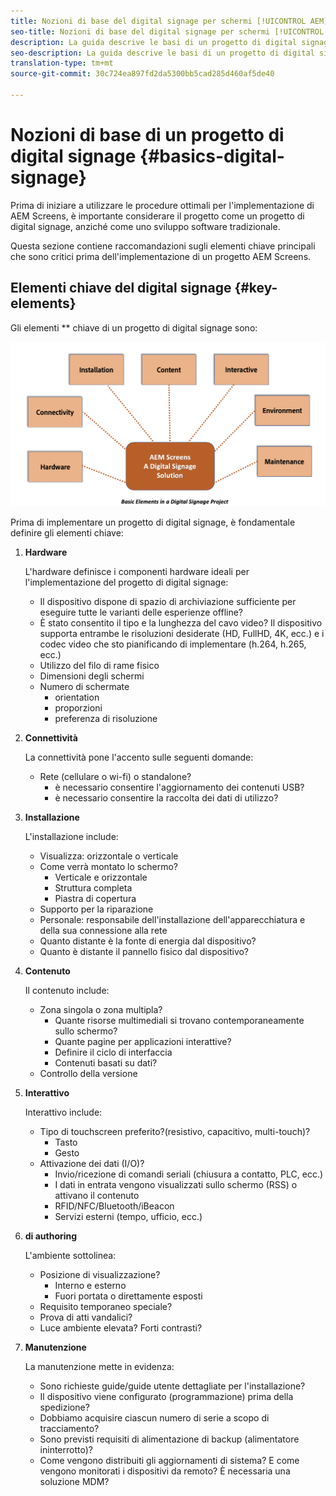```yaml
---
title: Nozioni di base del digital signage per schermi [!UICONTROL AEM]
seo-title: Nozioni di base del digital signage per schermi [!UICONTROL AEM]
description: La guida descrive le basi di un progetto di digital signage
seo-description: La guida descrive le basi di un progetto di digital signage
translation-type: tm+mt
source-git-commit: 30c724ea897fd2da5300bb5cad285d460af5de40

---
```



# Nozioni di base di un progetto di digital signage {#basics-digital-signage}

Prima di iniziare a utilizzare le procedure ottimali per l'implementazione di AEM Screens, è importante considerare il progetto come un progetto di digital signage, anziché come uno sviluppo software tradizionale.

Questa sezione contiene raccomandazioni sugli elementi chiave principali che sono critici prima dell'implementazione di un progetto AEM Screens.

## Elementi chiave del digital signage {#key-elements}

Gli elementi ** chiave di un progetto di digital signage sono:

![](/help/assets/Elements-Revised.png)

Prima di implementare un progetto di digital signage, è fondamentale definire gli elementi chiave:

1. **Hardware**

   L'hardware definisce i componenti hardware ideali per l'implementazione del progetto di digital signage:
   * Il dispositivo dispone di spazio di archiviazione sufficiente per eseguire tutte le varianti delle esperienze offline?
   * È stato consentito il tipo e la lunghezza del cavo video? Il dispositivo supporta entrambe le risoluzioni desiderate (HD, FullHD, 4K, ecc.) e i codec video che sto pianificando di implementare (h.264, h.265, ecc.)
   * Utilizzo del filo di rame fisico
   * Dimensioni degli schermi
   * Numero di schermate
      * orientation
      * proporzioni
      * preferenza di risoluzione

1. **Connettività**

   La connettività pone l'accento sulle seguenti domande:
   * Rete (cellulare o wi-fi) o standalone?
      * è necessario consentire l'aggiornamento dei contenuti USB?
      * è necessario consentire la raccolta dei dati di utilizzo?

1. **Installazione**

   L'installazione include:
   * Visualizza: orizzontale o verticale
   * Come verrà montato lo schermo?
      * Verticale e orizzontale
      * Struttura completa
      * Piastra di copertura
   * Supporto per la riparazione
   * Personale: responsabile dell'installazione dell'apparecchiatura e della sua connessione alla rete
   * Quanto distante è la fonte di energia dal dispositivo?
   * Quanto è distante il pannello fisico dal dispositivo?

1. **Contenuto**

   Il contenuto include:
   * Zona singola o zona multipla?
      * Quante risorse multimediali si trovano contemporaneamente sullo schermo?
      * Quante pagine per applicazioni interattive?
      * Definire il ciclo di interfaccia
      * Contenuti basati su dati?
   * Controllo della versione

1. **Interattivo**

   Interattivo include:
   * Tipo di touchscreen preferito?(resistivo, capacitivo, multi-touch)?
      * Tasto
      * Gesto
   * Attivazione dei dati (I/O)?
      * Invio/ricezione di comandi seriali (chiusura a contatto, PLC, ecc.)
      * I dati in entrata vengono visualizzati sullo schermo (RSS) o attivano il contenuto
      * RFID/NFC/Bluetooth/iBeacon
      * Servizi esterni (tempo, ufficio, ecc.)

1. **di authoring**

   L'ambiente sottolinea:
   * Posizione di visualizzazione?
      * Interno e esterno
      * Fuori portata o direttamente esposti
   * Requisito temporaneo speciale?
   * Prova di atti vandalici?
   * Luce ambiente elevata? Forti contrasti?

1. **Manutenzione**

   La manutenzione mette in evidenza:

   * Sono richieste guide/guide utente dettagliate per l'installazione?
   * Il dispositivo viene configurato (programmazione) prima della spedizione?
   * Dobbiamo acquisire ciascun numero di serie a scopo di tracciamento?
   * Sono previsti requisiti di alimentazione di backup (alimentatore ininterrotto)?
   * Come vengono distribuiti gli aggiornamenti di sistema? E come vengono monitorati i dispositivi da remoto? È necessaria una soluzione MDM?
